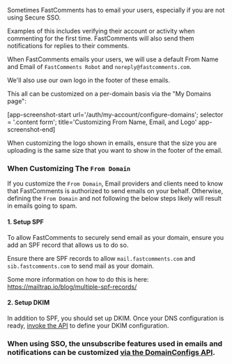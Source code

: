 Sometimes FastComments has to email your users, especially if you are not using Secure SSO.

Examples of this includes verifying their account or activity when commenting for the first time. FastComments
will also send them notifications for replies to their comments.

When FastComments emails your users, we will use a default From Name and Email of `FastComments Robot` and `noreply@fastcomments.com`.

We'll also use our own logo in the footer of these emails.

This all can be customized on a per-domain basis via the "My Domains page":

[app-screenshot-start url='/auth/my-account/configure-domains'; selector = '.content form'; title='Customizing From Name, Email, and Logo' app-screenshot-end]

When customizing the logo shown in emails, ensure that the size you are uploading is the same size that you want to show in the footer of the email.

### When Customizing The `From Domain`

If you customize the `From Domain`, Email providers and clients need to know that FastComments is authorized to send emails on your behalf. Otherwise,
defining the `From Domain` and not following the below steps likely will result in emails going to spam.

#### 1. Setup SPF

To allow FastComments to securely send email as your domain, ensure you add an SPF record that allows us to do so.

Ensure there are SPF records to allow `mail.fastcomments.com` and `sib.fastcomments.com` to send mail as your domain.

Some more information on how to do this is here: https://mailtrap.io/blog/multiple-spf-records/

#### 2. Setup DKIM

In addition to SPF, you should set up DKIM. Once your DNS configuration is ready, [invoke the API](/guide-api#domain-config-structure) to define your DKIM configuration.

### When using SSO, the unsubscribe features used in emails and notifications can be customized [via the DomainConfigs API](/guide-api#domain-config-structure).
